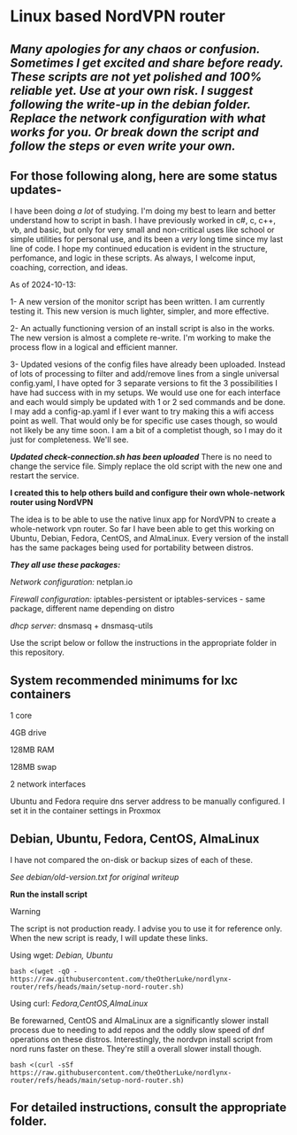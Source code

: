 # Linux based NordVPN router

## ***Many apologies for any chaos or confusion. Sometimes I get excited and share before ready. These scripts are not yet polished and 100% reliable yet. Use at your own risk. I suggest following the write-up in the debian folder. Replace the network configuration with what works for you. Or break down the script and follow the steps or even write your own.***

## For those following along, here are some status updates-
I have been doing *a lot* of studying. I'm doing my best to learn and better understand how to script in bash. I have previously worked in c#, c, c++, vb, and basic, but only for very small and non-critical uses like school or simple utilities for personal use, and its been a *very* long time since my last line of code. I hope my continued education is evident in the structure, perfomance, and logic in these scripts. As always, I welcome input, coaching, correction, and ideas.

As of 2024-10-13:

  1- A new version of the monitor script has been written. I am currently testing it. This new version is much lighter, simpler, and more effective.
  
  2- An actually functioning version of an install script is also in the works. The new version is almost a complete re-write. I'm working to make the process flow in a logical and efficient manner.
  
  3- Updated vesions of the config files have already been uploaded. Instead of lots of processing to filter and add/remove lines from a single universal config.yaml, I have opted for 3 separate versions to fit the 3 possibilities I have had success with in my setups. We would use one for each interface and each would simply be updated with 1 or 2 sed commands and be done. I may add a config-ap.yaml if I ever want to try making this a wifi access point as well. That would only be for specific use cases though, so would not likely be any time soon. I am a bit of a completist though, so I may do it just for completeness. We'll see.

***Updated check-connection.sh has been uploaded*** There is no need to change the service file. Simply replace the old script with the new one and restart the service.

**I created this to help others build and configure their own whole-network router using NordVPN**

The idea is to be able to use the native linux app for NordVPN to create a whole-network vpn router. So far I have been able to get this working on Ubuntu, Debian, Fedora, CentOS, and AlmaLinux. Every version of the install has the same packages being used for portability between distros.

***They all use these packages:***

*Network configuration:*  netplan.io

*Firewall configuration:*  iptables-persistent or iptables-services - same package, different name depending on distro

*dhcp server:*  dnsmasq + dnsmasq-utils

Use the script below or follow the instructions in the appropriate folder in this repository.

## System recommended minimums for lxc containers

1 core

4GB drive

128MB RAM

128MB swap

2 network interfaces

Ubuntu and Fedora require dns server address to be manually configured. I set it in the container settings in Proxmox

## Debian, Ubuntu, Fedora, CentOS, AlmaLinux
I have not compared the on-disk or backup sizes of each of these.

*See debian/old-version.txt for original writeup*

**Run the install script**
> [!WARNING]
> The script is not production ready. I advise you to use it for reference only. When the new script is ready, I will update these links.

Using wget: *Debian, Ubuntu*

`bash <(wget -qO - https://raw.githubusercontent.com/theOtherLuke/nordlynx-router/refs/heads/main/setup-nord-router.sh)`

Using curl: *Fedora,CentOS,AlmaLinux*

Be forewarned, CentOS and AlmaLinux are a significantly slower install process due to needing to add repos and the oddly slow speed of dnf operations on these distros. Interestingly, the nordvpn install script from nord runs faster on these. They're still a overall slower install though.

`bash <(curl -sSf https://raw.githubusercontent.com/theOtherLuke/nordlynx-router/refs/heads/main/setup-nord-router.sh)`

## For detailed instructions, consult the appropriate folder.
